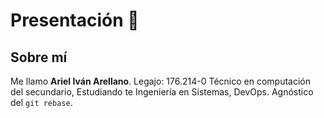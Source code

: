 # Presentación :handshake:

## Sobre mí
Me llamo **Ariel Iván Arellano**.
Legajo: 176.214-0
Técnico en computación del secundario, Estudiando te Ingeniería en Sistemas, DevOps. Agnóstico del `git rebase`.


